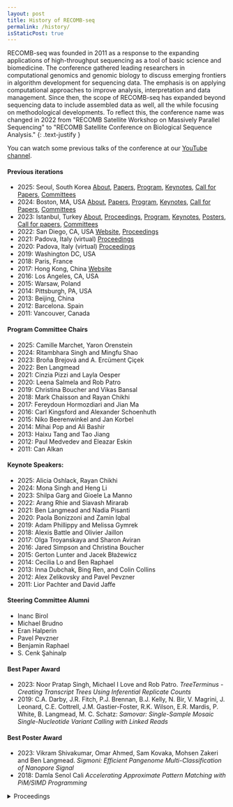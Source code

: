 ```yaml
---
layout: post
title: History of RECOMB-seq
permalink: /history/
isStaticPost: true
---
```


RECOMB-seq was founded in 2011 as a response to the expanding applications of high-throughput sequencing as a  tool of basic science and biomedicine.
The conference gathered leading researchers in computational genomics and genomic biology to discuss emerging frontiers in algorithm development for sequencing data. The emphasis is on applying computational approaches to improve analysis, interpretation and data management.
Since then, the scope of RECOMB-seq has expanded beyond sequencing data to include assembled data as well, all the while focusing on methodological developments.
To reflect this, the conference name was changed in 2022 from "RECOMB Satellite Workshop on Massively Parallel Sequencing" to "RECOMB Satellite Conference on Biological Sequence Analysis."
{: .text-justify }
                
You can watch some previous talks of the conference at our [YouTube channel](https://www.youtube.com/@recomb-seq).

#### Previous iterations
 - 2025: Seoul, South Korea [About](./history/2025/about.html), [Papers](./history/2025/papers.html), [Program](./history/2025/schedule.html), [Keynotes](./history/2025/speakers.html), [Call for Papers](./2025/RECOMB-2025-CfP.html), [Committees](./history/2025/team.html) 
 - 2024: Boston, MA, USA [About](./history/2024/about.html), [Papers](./history/2024/papers.html), [Program](./history/2024/schedule.html), [Keynotes](./history/2024/speakers.html), [Call for Papers](./2024/RECOMB-2024-CfP.html), [Committees](./history/2024/team.html)
 - 2023: Istanbul, Turkey [About](./history/2023/about.html), [Proceedings](https://www.sciencedirect.com/journal/iscience/special-issue/103F93M98NT), [Program](./history/2023/program.html), [Keynotes](./history/2023/speakers.html), [Posters](./history/2023/posters.html), [Call for papers](./2023/CfP.html), [Committees](./history/2023/team.html)
 - 2022: San Diego, CA, USA [Website](https://recomb2022.net/recomb-seq/), [Proceedings](https://www.sciencedirect.com/journal/iscience/special-issue/10WWDRTKFT2)
 - 2021: Padova, Italy (virtual) [Proceedings](https://www.sciencedirect.com/journal/iscience/special-issue/10W0FF85C2N)
 - 2020: Padova, Italy (virtual) [Proceedings](https://www.sciencedirect.com/science/journal/25890042/vsi/10RXQZ3KPM1)
 - 2019: Washington DC, USA
 - 2018: Paris, France
 - 2017: Hong Kong, China [Website](https://cb.csail.mit.edu/cb/recomb2017/recomb-seq.html)
 - 2016: Los Angeles, CA, USA
 - 2015: Warsaw, Poland
 - 2014: Pittsburgh, PA, USA
 - 2013: Beijing, China
 - 2012: Barcelona. Spain
 - 2011: Vancouver, Canada

#### Program Committee Chairs
 - 2025: Camille Marchet, Yaron Orenstein
 - 2024: Ritambhara Singh and Mingfu Shao 
 - 2023: Broňa Brejová and A. Ercüment Çiçek
 - 2022: Ben Langmead
 - 2021: Cinzia Pizzi and Layla Oesper
 - 2020: Leena Salmela and Rob Patro
 - 2019: Christina Boucher and Vikas Bansal
 - 2018: Mark Chaisson and Rayan Chikhi
 - 2017: Fereydoun Hormozdiari and Jian Ma
 - 2016: Carl Kingsford and Alexander Schoenhuth
 - 2015: Niko Beerenwinkel and Jan Korbel
 - 2014: Mihai Pop and Ali Bashir
 - 2013: Haixu Tang and Tao Jiang
 - 2012: Paul Medvedev and Eleazar Eskin
 - 2011: Can Alkan

#### Keynote Speakers:
 - 2025: Alicia Oshlack, Rayan Chikhi
 - 2024: Mona Singh and Heng Li 
 - 2023: Shilpa Garg and Gioele La Manno
 - 2022: Arang Rhie and Siavash Mirarab 
 - 2021: Ben Langmead and Nadia Pisanti
 - 2020: Paola Bonizzoni and Zamin Iqbal
 - 2019: Adam Phillippy and Melissa Gymrek
 - 2018: Alexis Battle and Olivier Jaillon
 - 2017: Olga Troyanskaya and Sharon Aviran
 - 2016: Jared Simpson and Christina Boucher
 - 2015: Gerton Lunter and Jacek Błażewicz
 - 2014: Cecilia Lo and Ben Raphael
 - 2013: Inna Dubchak, Bing Ren, and Colin Collins
 - 2012: Alex Zelikovsky and Pavel Pevzner
 - 2011: Lior Pachter and David Jaffe

#### Steering Committee Alumni
  - Inanc Birol
  - Michael Brudno
  - Eran Halperin
  - Pavel Pevzner
  - Benjamin Raphael
  - S. Cenk Şahinalp

#### Best Paper Award
  - 2023: Noor Pratap Singh, Michael I Love and Rob Patro. *TreeTerminus - Creating Transcript Trees Using Inferential Replicate Counts*
  - 2019: C.A. Darby, J.R. Fitch, P.J. Brennan, B.J. Kelly, N. Bir, V. Magrini, J. Leonard, C.E. Cottrell, J.M. Gastier-Foster, R.K. Wilson, E.R. Mardis, P. White, B. Langmead, M. C. Schatz: *Samovar: Single-Sample Mosaic Single-Nucleotide Variant Calling with Linked Reads*

#### Best Poster Award
  - 2023: Vikram Shivakumar, Omar Ahmed, Sam Kovaka, Mohsen Zakeri and Ben Langmead. *Sigmoni: Efficient Pangenome Multi-Classification of Nanopore Signal*
  - 2018: Damla Senol Cali *Accelerating Approximate Pattern Matching with PiM/SIMD Programming*

<img class="img-responsive feature-image" src="{{ site.baseurl }}/img/posts/cod.jpg" style="display:none">

<details>

<summary>Proceedings</summary>

### 2011
  - Inferring Viral Spectrum from 454 Pyrosequencing Reads. Irina Astrovskaya, Bassam Tork, Serghei Mangul, Kelly Westbrooks, Ion Mandoiu, Peter Balfe and Alex Zelikovsky. [BMC Bioinformatics 12 (Suppl 6), S1 (2011)](https://bmcbioinformatics.biomedcentral.com/articles/10.1186/1471-2105-12-S6-S1).
  - Genotyping common and rare variation using overlapping pool sequencing. Dan He, Noah Zaitlen, Bogdan Pasaniuc, Eleazar Eskin and Eran Halperin. [BMC Bioinformatics 12 (Suppl 6), S2 (2011)](https://bmcbioinformatics.biomedcentral.com/articles/10.1186/1471-2105-12-S6-S2).
  - Assembly of non-unique insertion content using next-generation sequencing. Nathaniel Parrish, Farhad Hormozdiari and Eleazar Eskin. [BMC Bioinformatics 12 (Suppl 6), S3 (2011)](https://bmcbioinformatics.biomedcentral.com/articles/10.1186/1471-2105-12-S6-S3).
  - A Hidden Markov Model for Copy Number Variant Prediction from Whole Genome Resequencing Data. Yufeng Shen, Yiwei Gu and Itsik Pe'Er. [BMC Bioinformatics 12 (Suppl 6), S4 (2011)](https://bmcbioinformatics.biomedcentral.com/articles/10.1186/1471-2105-12-S6-S4).

</details>

